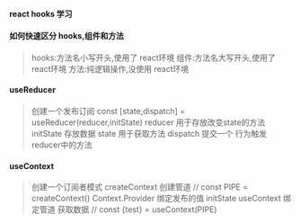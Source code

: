 #### react hooks 学习

#### 如何快速区分 hooks,组件和方法 
> hooks:方法名小写开头,使用了 react环境
> 组件:方法名大写开头,使用了 react环境
> 方法:纯逻辑操作,没使用 react环境

#### useReducer
> 创建一个发布订阅
> const [state,dispatch] = useReducer(reducer,initState)
> reducer 用于存放改变state的方法
> initState 存放数据
> state 用于获取方法
> dispatch 提交一个 行为触发 reducer中的方法

#### useContext
> 创建一个订阅者模式 
> createContext 创建管道   // const PIPE = createContext()
> Context.Provider 绑定发布的值 initState
> useContext 绑定管道 获取数据 // const {test} = useContext(PIPE)